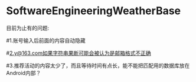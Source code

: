 # SoftwareEngineeringWeatherBase
目前为止有的问题:

#1.账号输入后前面的内容自动隐藏

#2.y@163.com如果字符串果断可能会被认为是邮箱格式不正确

#3.推荐活动的内容太少了，而且等待时间有点长，能不能把匹配用的数据库放在Android内部？
